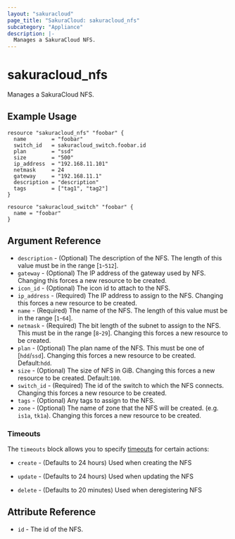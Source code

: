 ```yaml
---
layout: "sakuracloud"
page_title: "SakuraCloud: sakuracloud_nfs"
subcategory: "Appliance"
description: |-
  Manages a SakuraCloud NFS.
---
```


# sakuracloud_nfs

Manages a SakuraCloud NFS.

## Example Usage

```hcl
resource "sakuracloud_nfs" "foobar" {
  name        = "foobar"
  switch_id   = sakuracloud_switch.foobar.id
  plan        = "ssd"
  size        = "500"
  ip_address  = "192.168.11.101"
  netmask     = 24
  gateway     = "192.168.11.1"
  description = "description"
  tags        = ["tag1", "tag2"]
}

resource "sakuracloud_switch" "foobar" {
  name = "foobar"
}
```
## Argument Reference

* `description` - (Optional) The description of the NFS. The length of this value must be in the range [`1`-`512`].
* `gateway` - (Optional) The IP address of the gateway used by NFS. Changing this forces a new resource to be created.
* `icon_id` - (Optional) The icon id to attach to the NFS.
* `ip_address` - (Required) The IP address to assign to the NFS. Changing this forces a new resource to be created.
* `name` - (Required) The name of the NFS. The length of this value must be in the range [`1`-`64`].
* `netmask` - (Required) The bit length of the subnet to assign to the NFS. This must be in the range [`8`-`29`]. Changing this forces a new resource to be created.
* `plan` - (Optional) The plan name of the NFS. This must be one of [`hdd`/`ssd`]. Changing this forces a new resource to be created. Default:`hdd`.
* `size` - (Optional) The size of NFS in GiB. Changing this forces a new resource to be created. Default:`100`.
* `switch_id` - (Required) The id of the switch to which the NFS connects. Changing this forces a new resource to be created.
* `tags` - (Optional) Any tags to assign to the NFS.
* `zone` - (Optional) The name of zone that the NFS will be created. (e.g. `is1a`, `tk1a`). Changing this forces a new resource to be created.



### Timeouts

The `timeouts` block allows you to specify [timeouts](https://www.terraform.io/docs/configuration/resources.html#operation-timeouts) for certain actions:

* `create` - (Defaults to 24 hours) Used when creating the NFS


* `update` - (Defaults to 24 hours) Used when updating the NFS

* `delete` - (Defaults to 20 minutes) Used when deregistering NFS



## Attribute Reference

* `id` - The id of the NFS.



